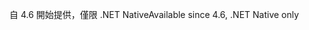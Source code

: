 <span data-ttu-id="da866-101">自 4.6 開始提供，僅限 .NET Native</span><span class="sxs-lookup"><span data-stu-id="da866-101">Available since 4.6, .NET Native only</span></span>